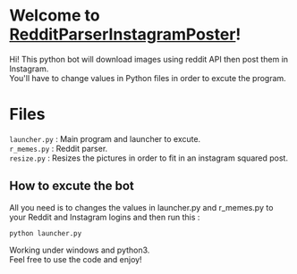 # <outdated>

# Welcome to [RedditParserInstagramPoster](https://github.com/bymohamed/RedditParserInstagramPoster)!

Hi! This python bot will download images using reddit API then post them in Instagram.<br />
You'll have to change values in Python files in order to excute the program.<br />


# Files

`launcher.py` : Main program and launcher to excute. <br />
`r_memes.py` : Reddit parser.<br />
`resize.py` : Resizes the pictures in order to fit in an instagram squared post.<br />

## How to excute the bot

All you need is to changes the values in launcher.py and r_memes.py to your Reddit and Instagram logins and then run this :<br />

    python launcher.py

Working under windows and python3.<br />
Feel free to use the code and enjoy!
